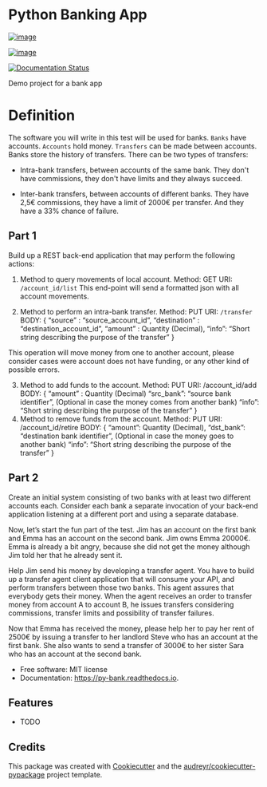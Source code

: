 Python Banking App
==================

[![image](https://img.shields.io/pypi/v/py_bank.svg)](https://pypi.python.org/pypi/py_bank)

[![image](https://img.shields.io/travis/ZordoC/py_bank.svg)](https://travis-ci.com/ZordoC/py_bank)

[![Documentation Status](https://readthedocs.org/projects/py-bank/badge/?version=latest)](https://py-bank.readthedocs.io/en/latest/?version=latest)

Demo project for a bank app

# Definition

The software you will write in this test will be used for banks. `Banks` have accounts. `Accounts` hold
money. `Transfers` can be made between accounts. Banks store the history of transfers.
There can be two types of transfers:

- Intra-bank transfers, between accounts of the same bank. They don't have commissions, they
don't have limits and they always succeed.

- Inter-bank transfers, between accounts of different banks. They have 2,5€ commissions, they
have a limit of 2000€ per transfer. And they have a 33% chance of failure.

## Part 1

Build up a REST back-end application that may perform the following actions:
1. Method to query movements of local account.
        Method: GET
URI: `/account_id/list`
This end-point will send a formatted json with all account movements.

2. Method to perform an intra-bank transfer.
    Method: PUT
    URI: `/transfer`
    BODY: {
                “source” : “source_account_id”,
                “destination” : “destination_account_id”,
                “amount” : Quantity (Decimal),
                “info”: “Short string describing the purpose of the transfer”
        }

This operation will move money from one to another account, please consider cases were
account does not have funding, or any other kind of possible errors.

3. Method to add funds to the account.
    Method: PUT
    URI: /account_id/add
    BODY: {
    “amount” : Quantity (Decimal)
    “src_bank”: “source bank identifier”, (Optional in case the money comes from another
    bank)
    “info”: “Short string describing the purpose of the transfer”
    }
4. Method to remove funds from the account.
    Method: PUT
    URI: /account_id/retire
    BODY: {
    “amount”: Quantity (Decimal),
    “dst_bank”: “destination bank identifier”, (Optional in case the money goes to another
    bank)
    “info”: “Short string describing the purpose of the transfer”
}

## Part 2

Create an initial system consisting of two banks with at least two different accounts each. Consider
each bank a separate invocation of your back-end application listening at a different port and using a
separate database.

Now, let’s start the fun part of the test. Jim has an account on the first bank and Emma has an account
on the second bank. Jim owns Emma 20000€. Emma is already a bit angry, because she did not get the
money although Jim told her that he already sent it.

Help Jim send his money by developing a transfer agent. You have to build up a transfer agent client
application that will consume your API, and perform transfers between those two banks.
This agent assures that everybody gets their money. When the agent receives an order to transfer money
from account A to account B, he issues transfers considering commissions, transfer limits and
possibility of transfer failures.

Now that Emma has received the money, please help her to pay her rent of 2500€ by issuing a transfer
to her landlord Steve who has an account at the first bank. She also wants to send a transfer of 3000€ to
her sister Sara who has an account at the second bank.


-   Free software: MIT license
-   Documentation: <https://py-bank.readthedocs.io>.

Features
--------

-   TODO

Credits
-------

This package was created with
[Cookiecutter](https://github.com/audreyr/cookiecutter) and the
[audreyr/cookiecutter-pypackage](https://github.com/audreyr/cookiecutter-pypackage)
project template.
